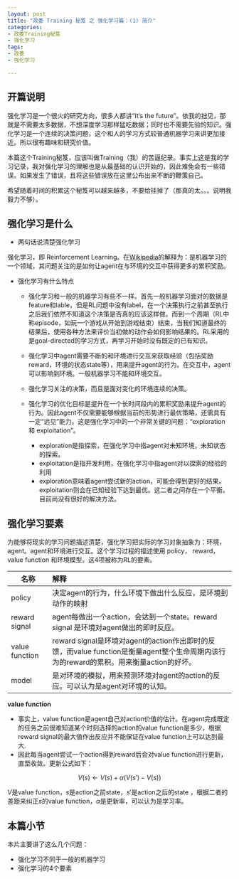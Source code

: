 ```yaml
---
layout: post
title: "政委 Training 秘笈 之 强化学习篇：(1) 简介"
categories:
- 政委Training秘笈 
- 强化学习
tags:
- 政委 
- 强化学习

---
```


开篇说明
--

强化学习是一个很火的研究方向，很多人都讲“It‘s the future”。依我的拙见，那就是不需要太多数据，不想深度学习那样猛吃数据；同时也不需要先验的知识。强化学习是一个连续的决策问题，这个和人的学习方式较普通机器学习来讲更加接近。所以很有趣味和研究价值。

本篇这个Training秘笈，应该叫做Training（我）的苦逼纪录。事实上这是我的学习记录，我对强化学习的理解也是从最基础的认识开始的，因此难免会有一些错误。如果发生了错误，且将这些错误放在这里公布出来不断的鞭策自己。

希望随着时间的积累这个秘笈可以越来越多，不要给挂掉了（那真的太。。。说明我毅力不够）。


强化学习是什么
--

- 两句话说清楚强化学习

强化学习，即 Reinforcement Learning。在[Wikipedia](https://en.wikipedia.org/wiki/Reinforcement_learning)的解释为：是机器学习的一个领域，其问题关注的是如何让agent在与环境的交互中获得更多的累积奖励。

- 强化学习有什么特点

  + 强化学习和一般的机器学习有些不一样。首先一般机器学习面对的数据是feature和lable，但是RL问题中没有label，在一个决策执行之前甚至执行之后我们依然不知道这个决策是否真的应该这样做。而到一个周期（RL中称episode，如玩一个游戏从开始到游戏结束）结束，当我们知道最终的结果后，使用各种方法来评价当初做的动作会如何影响结果的。RL采用的是goal-directed的学习方式，再学习开始时没有既定的已有知识。
  
  + 强化学习中agent需要不断的和环境进行交互来获取经验（包括奖励reward，环境的状态state等），用来提升agent的行为。在交互中，agent可以影响到环境。一般机器学习不能和环境交互。
  
  + 强化学习关注的决策，而且是面对变化的环境连续的决策。

  + 强化学习的优化目标是提升在一个长时间段内的累积奖励来提升agent的行为。因此agent不仅需要能够根据当前的形势进行最优策略，还需具有一定“远见”能力。这是强化学习中的一个非常关键的问题：“exploration 和 exploitation”。

     - exploration是指探索，在强化学习中指agent对未知环境，未知状态的探索。
     - exploitation是指开发利用，在强化学习中指agent对以探索的经验的利用
     - exploration意味着agent尝试新的action，可能会得到更好的结果。exploitation则会在已知经验下达到最优。这二者之间存在一个平衡。目前尚没有很好的解决方法。


强化学习要素
--

为能够将现实的学习问题描述清楚，强化学习把实际的学习对象抽象为：环境，agent。agent和环境进行交互。这个学习过程的描述使用 policy， reward，value function 和环境模型。这4项被称为RL的要素。



名称|解释
---|:--
policy|决定agent的行为，什么环境下做出什么反应，是环境到动作的映射
reward signal| agent每做出一个action，会达到一个state。reward signal 是环境对agent做出的即时反应。
value function | reward signal是环境对agent的action作出即时的反馈，而value function是衡量agent整个生命周期内该行为的reward的累积。用来衡量action的好坏。
model|是对环境的模拟，用来预测环境对agent的action的反应。可以认为是agent对环境的认知。

**value function**

- 事实上，value function是agent自己对action价值的估计。在agent完成既定的任务之前很难知道某个时刻选择的action的value function是多少，根据reward signal的最大值作出反应并不能保证在value function上可以达到最大.
- 因此每当agent尝试一个action得到reward后会对value function进行更新，直至收敛。更新公式如下：


$$
V (s) ← V (s) + \alpha(V (s') − V (s))
$$

$V$是value function，$s$是action之前state，$s'$是action之后的state ，根据二者的差距来纠正$s$的value function，$\alpha$是更新率，可以认为是学习率。


本篇小节
--

本片主要讲了这么几个问题：

- 强化学习不同于一般的机器学习
- 强化学习的4个要素



